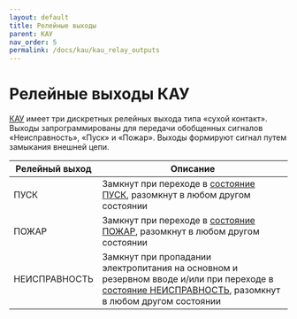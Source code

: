 ```yaml
---
layout: default
title: Релейные выходы
parent: КАУ
nav_order: 5
permalink: /docs/kau/kau_relay_outputs
---
```


# Релейные выходы КАУ
[КАУ] имеет три дискретных релейных выхода типа «сухой контакт». Выходы запрограммированы для передачи обобщенных сигналов «Неисправность», «Пуск» и «Пожар». Выходы формируют сигнал путем замыкания внешней цепи.

<table> 
  <thead> 
    <tr> 
      <th style="text-align: center" >Релейный выход</th>
      <th style="text-align: center">Описание</th>
    </tr>
  </thead> 
  <tbody>
    <tr>
      <td id="релейный_выход_гк_пуск" style="text-align: left">ПУСК</td>
      <td style="text-align: left">Замкнут при переходе в <a href="/gk_manual/docs/kau/kau_conditions#состояние_кау_пуск">состояние ПУСК</a>, разомкнут в любом другом состоянии</td>
    </tr>
    <tr>
      <td id="релейный_выход_гк_пожар" style="text-align: left">ПОЖАР</td>
      <td style="text-align: left">Замкнут при переходе в <a href="/gk_manual/docs/kau/kau_conditions#состояние_кау_пожар">состояние ПОЖАР</a>, разомкнут в любом другом состоянии</td>
    </tr>
    <tr>
      <td id="релейный_выход_гк_неисправность" style="text-align: left">НЕИСПРАВНОСТЬ</td>
      <td style="text-align: left">Замкнут при пропадании электропитания на основном и резервном вводе и/или при переходе в <a href="/gk_manual/docs/kau/kau_conditions#состояние_кау_неисправность">состояние НЕИСПРАВНОСТЬ</a>, разомкнут в любом другом состоянии</td>
    </tr>
  </tbody>
</table>

[КАУ]: /gk_manual/docs/kau#кау
